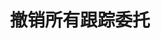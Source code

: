 ---
title: 撤销所有跟踪委托
position_number: 17
type: post
description: /trade/entrust/cancel-all-track
remark: Content-Type = application/x-www-form-urlencoded
parameters:
content_markdown: |-

                #### **限流规则**

                200/s/apikey
left_code_blocks:
    -
        code_block: 
        title: Java
        language: java
right_code_blocks:
    - code_block: |-
        {
          "msgInfo": {
            "code": "",
            "msg": ""
          },
          "msg": "",
          "data": {},
          "code": 200
        }
      title: Response
      language: json
---